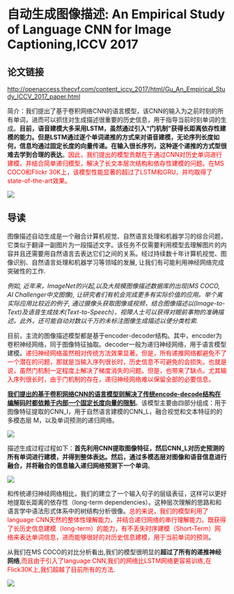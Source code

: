 # 自动生成图像描述: An Empirical Study of Language CNN for Image Captioning,ICCV 2017

## 论文链接
http://openaccess.thecvf.com/content_iccv_2017/html/Gu_An_Empirical_Study_ICCV_2017_paper.html

简介：我们提出了基于卷积网络CNN的语言模型，该CNN的输入为之前时刻的所有单词，进而可以抓住对生成描述很重要的历史信息，用于指导当前时刻单词的生成。<b>目前，语音建模大多采用LSTM，虽然通过引入“门机制”获得长距离依存性建模的能力。但是LSTM通过逐个单词递推的方式来对语音建模，无论序列长度如何，信息均通过固定长度的向量传递。在输入很长序列，这种逐个递推的方式型很难去学到合理的表达</b>。<font color="red">因此，我们提出的模型贡献在于通过CNN对历史单词进行建模，并结合简单递归模型，解决了长文本层次结构和依存性建模的问题。在MS COCO和Flickr 30K上，该模型性能显著的超过了LSTM和GRU，并均取得了state-of-the-art效果。</font>

![](https://ai2-s2-public.s3.amazonaws.com/figures/2016-11-08/159893d0d9e5038cf0d109ce249d5e71d5fc0d11/7-Figure3-1.png)

## 导读

图像描述自动生成是一个融合计算机视觉、自然语言处理和机器学习的综合问题，它类似于翻译一副图片为一段描述文字。该任务不仅需要利用模型去理解图片的内容并且还需要用自然语言去表达它们之间的关系。经过持续数十年计算机视觉、图像识别、自然语言处理和机器学习等领域的发展, 让我们有可能利用神经网络完成突破性的工作.

<i>例如, 近年来，ImageNet的兴起,以及大规模图像描述数据库的出现(MS COCO, AI Challenger中文图像), 让研究者们有机会完成更多有实际价值的应用。举个离实际应用比较近的例子, 通过摄像头获取图像或视频，结合图像描述以(Image-to-Text)及语音生成技术(Text-to-Speech)，视障人士可以获得对眼前事物的准确描述。此外，还可能自动对数以千万的未标注图像生成描述以便分类检索.</i>

目前，主流的图像描述模型都是基于encoder-decoder结构。其中，encoder为卷积神经网络，同于图像特征抽取。decoder一般为递归神经网络，用于语言模型建模。<font color="red">递归神经网络虽然相对传统方法效果显著。但是，所有递推网络都避免不了一个潜在的问题，那就是当输入序列很长时，历史信息不可避免的会损失。也就是说，虽然门机制一定程度上解决了梯度消失的问题。但是，也带来了缺点。尤其输入序列很长时，由于门机制的存在，递归神经网络难以保留全部的必要信息。</font>

<b><u>我们提出的基于卷积网络CNN的语言模型则解决了传统encode-decode结构在编解码时都依赖于内部一个固定长度向量的限制</b></u>。该模型主要由四部分组成：用于图像特征提取的CNN_I，用于自然语言建模的CNN_L，融合视觉和文本特征的的多模态层 M，以及单词预测的递归网络。

![](https://ai2-s2-public.s3.amazonaws.com/figures/2016-11-08/159893d0d9e5038cf0d109ce249d5e71d5fc0d11/2-Figure1-1.png)

描述生成过程过程如下：<b>首先利用CNN提取图像特征，然后CNN_L对历史预测的所有单词进行建模，并得到整体表达。然后，通过多模态层对图像和语音信息进行融合，并将融合的信息输入递归网络预测下一个单词</b>。

![](https://ai2-s2-public.s3.amazonaws.com/figures/2016-11-08/159893d0d9e5038cf0d109ce249d5e71d5fc0d11/3-Figure2-1.png)

和传统递归神经网络相比，我们的建立了一个输入句子的层级表征，这样可以更好地提取长距离的依存性（long-term dependencies）。这种层次理解的思路和和语言学中语法形式体系中的树结构分析很像。<font color="red">总的来说，我们的模型利用了language CNN天然的整体性理解能力，并结合递归网络的串行理解能力。既获得了长历史信息建模（long-term）的能力，有不丢失时序建模（Short-Term）网络来表达单词信息，进而能够很好的对历史信息建模，用于当前单词的预测</font>。

从我们在MS COCO的对比分析看出,我们的模型很明显的<b>超过了所有的递推神经网络</b>,<font color="red">而且由于引入了language CNN,我们的网络比LSTM网络更容易训练,在Flick30K上,我们超越了目前所有的方法</font>.

![](https://ai2-s2-public.s3.amazonaws.com/figures/2016-11-08/159893d0d9e5038cf0d109ce249d5e71d5fc0d11/6-Table5-1.png)
